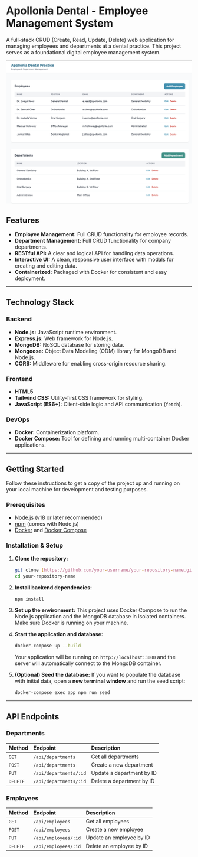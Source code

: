 # Apollonia Dental - Employee Management System

A full-stack CRUD (Create, Read, Update, Delete) web application for managing employees and departments at a dental practice. This project serves as a foundational digital employee management system.

![App Screenshot](images/app.png)


## Features

-   **Employee Management:** Full CRUD functionality for employee records.
-   **Department Management:** Full CRUD functionality for company departments.
-   **RESTful API:** A clear and logical API for handling data operations.
-   **Interactive UI:** A clean, responsive user interface with modals for creating and editing data.
-   **Containerized:** Packaged with Docker for consistent and easy deployment.

---

## Technology Stack

### Backend
-   **Node.js:** JavaScript runtime environment.
-   **Express.js:** Web framework for Node.js.
-   **MongoDB:** NoSQL database for storing data.
-   **Mongoose:** Object Data Modeling (ODM) library for MongoDB and Node.js.
-   **CORS:** Middleware for enabling cross-origin resource sharing.

### Frontend
-   **HTML5**
-   **Tailwind CSS:** Utility-first CSS framework for styling.
-   **JavaScript (ES6+):** Client-side logic and API communication (`fetch`).

### DevOps
-   **Docker:** Containerization platform.
-   **Docker Compose:** Tool for defining and running multi-container Docker applications.

---

## Getting Started

Follow these instructions to get a copy of the project up and running on your local machine for development and testing purposes.

### Prerequisites

-   [Node.js](https://nodejs.org/) (v18 or later recommended)
-   [npm](https://www.npmjs.com/) (comes with Node.js)
-   [Docker](https://www.docker.com/products/docker-desktop/) and [Docker Compose](https://docs.docker.com/compose/install/)

### Installation & Setup

1.  **Clone the repository:**
    ```sh
    git clone [https://github.com/your-username/your-repository-name.git](https://github.com/your-username/your-repository-name.git)
    cd your-repository-name
    ```

2.  **Install backend dependencies:**
    ```sh
    npm install
    ```

3.  **Set up the environment:**
    This project uses Docker Compose to run the Node.js application and the MongoDB database in isolated containers. Make sure Docker is running on your machine.

4.  **Start the application and database:**
    ```sh
    docker-compose up --build
    ```
    Your application will be running on `http://localhost:3000` and the server will automatically connect to the MongoDB container.

5.  **(Optional) Seed the database:**
    If you want to populate the database with initial data, open a **new terminal window** and run the seed script:
    ```sh
    docker-compose exec app npm run seed
    ```

---

## API Endpoints

### Departments
| Method | Endpoint              | Description                  |
| :----- | :-------------------- | :--------------------------- |
| `GET`  | `/api/departments`    | Get all departments          |
| `POST` | `/api/departments`    | Create a new department      |
| `PUT`  | `/api/departments/:id`| Update a department by ID    |
| `DELETE`| `/api/departments/:id`| Delete a department by ID    |

### Employees
| Method | Endpoint           | Description               |
| :----- | :----------------- | :------------------------ |
| `GET`  | `/api/employees`   | Get all employees         |
| `POST` | `/api/employees`   | Create a new employee     |
| `PUT`  | `/api/employees/:id`| Update an employee by ID  |
| `DELETE`| `/api/employees/:id`| Delete an employee by ID  |

